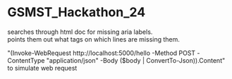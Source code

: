 # GSMST_Hackathon_24
<p> searches through html doc for missing aria labels. <br> points them out what tags on which lines are missing them.</p>
<p>"(Invoke-WebRequest http://localhost:5000/hello -Method POST -ContentType "application/json" -Body ($body | ConvertTo-Json)).Content" to simulate web request</p>
